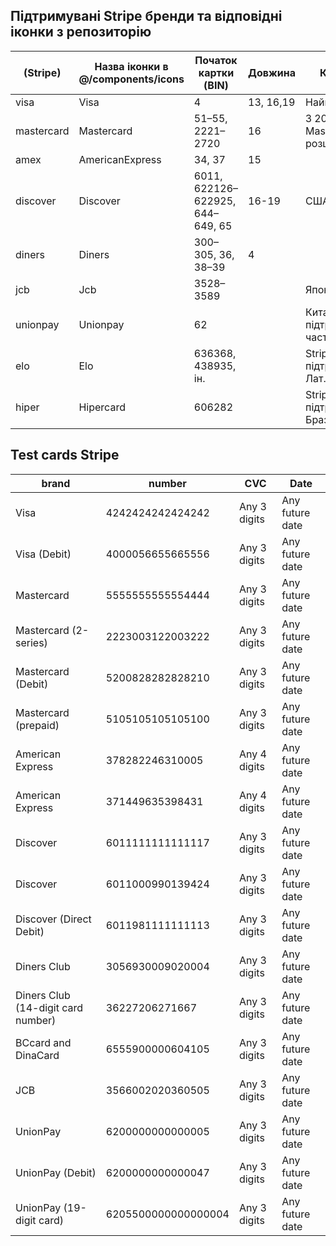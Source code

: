 ## Підтримувані Stripe бренди та відповідні іконки з репозиторію

| (Stripe)   | Назва іконки в @/components/icons | Початок картки (BIN)             | Довжина   | Коментар                        |
| ---------- | --------------------------------- | -------------------------------- | --------- | ------------------------------- |
| visa       | Visa                              | 4                                | 13, 16,19 | Найпоширеніша                   |
| mastercard | Mastercard                        | 51–55, 2221–2720                 | 16        | З 2017 Mastercard розширила BIN |
| amex       | AmericanExpress                   | 34, 37                           | 15        |                                 |
| discover   | Discover                          | 6011, 622126–622925, 644–649, 65 | 16-19     | США                             |
| diners     | Diners                            | 300–305, 36, 38–39               | 4         |                                 |
| jcb        | Jcb                               | 3528–3589                        |           | Японія                          |
| unionpay   | Unionpay                          | 62                               |           | Китай, підтримується частково   |
| elo        | Elo                               | 636368, 438935, ін.              |           | Stripe підтримує в Лат. Америці |
| hiper      | Hipercard                         | 606282                           |           | Stripe підтримує в Бразилії     |

## Test cards Stripe

| brand                              | number              | CVC          | Date            |
| ---------------------------------- | ------------------- | ------------ | --------------- |
| Visa                               | 4242424242424242    | Any 3 digits | Any future date |
| Visa (Debit)                       | 4000056655665556    | Any 3 digits | Any future date |
| Mastercard                         | 5555555555554444    | Any 3 digits | Any future date |
| Mastercard (2-series)              | 2223003122003222    | Any 3 digits | Any future date |
| Mastercard (Debit)                 | 5200828282828210    | Any 3 digits | Any future date |
| Mastercard (prepaid)               | 5105105105105100    | Any 3 digits | Any future date |
| American Express                   | 378282246310005     | Any 4 digits | Any future date |
| American Express                   | 371449635398431     | Any 4 digits | Any future date |
| Discover                           | 6011111111111117    | Any 3 digits | Any future date |
| Discover                           | 6011000990139424    | Any 3 digits | Any future date |
| Discover (Direct Debit)            | 6011981111111113    | Any 3 digits | Any future date |
| Diners Club                        | 3056930009020004    | Any 3 digits | Any future date |
| Diners Club (14-digit card number) | 36227206271667      | Any 3 digits | Any future date |
| BCcard and DinaCard                | 6555900000604105    | Any 3 digits | Any future date |
| JCB                                | 3566002020360505    | Any 3 digits | Any future date |
| UnionPay                           | 6200000000000005    | Any 3 digits | Any future date |
| UnionPay (Debit)                   | 6200000000000047    | Any 3 digits | Any future date |
| UnionPay (19-digit card)           | 6205500000000000004 | Any 3 digits | Any future date |
